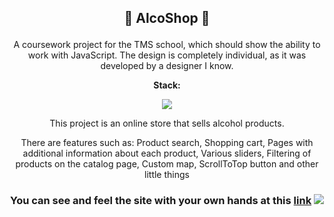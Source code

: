 ## <p align="center">🍷 AlcoShop 🍷</p>

<p align="center">A coursework project for the TMS school, which should show the ability to work with JavaScript.  The design is completely individual, as it was developed by a designer I know.</p>

**<p align="center">Stack:</p>**

<p align="center">
  <a href="https://skillicons.dev">
    <img src="https://skillicons.dev/icons?i=html,css,js" />
  </a>
</p>
 

<p align="center">This project is an online store that sells alcohol products.</p>

<p align="center">There are features such as: Product search, Shopping cart, Pages with additional information about each product, Various sliders, Filtering of products on the catalog page, Custom map, ScrollToTop button and other little things</p>



### <p align="center"> You can see and feel the site with your own hands at this [link](https://woodeh.github.io/AlcoShop/) ![](https://woodeh.github.io/AlcoShop/) </p>

